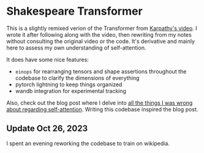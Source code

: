 # Shakespeare Transformer

This is a slightly remixed verion of the Transformer from [Karpathy's video](https://www.youtube.com/watch?v=kCc8FmEb1nY). I wrote it after following along with the video, then rewriting from my notes without consulting the original video or the code. It's derivative and mainly here to assess my own understanding of self-attention.

It does have some nice features:

- `einops` for rearranging tensors and shape assertions throughout the codebase to clarify the dimensions of everything
- pytorch lightning to keep things organized
- wandb integration for experimental tracking

Also, check out the blog post where I delve into [all the things I was wrong about regarding self-attention](https://www.jeremyafisher.com/posts/notes-on-self-attention/). Writing this codebase inspired the blog post.

## Update Oct 26, 2023

I spent an evening reworking the codebase to train on wikipedia.
